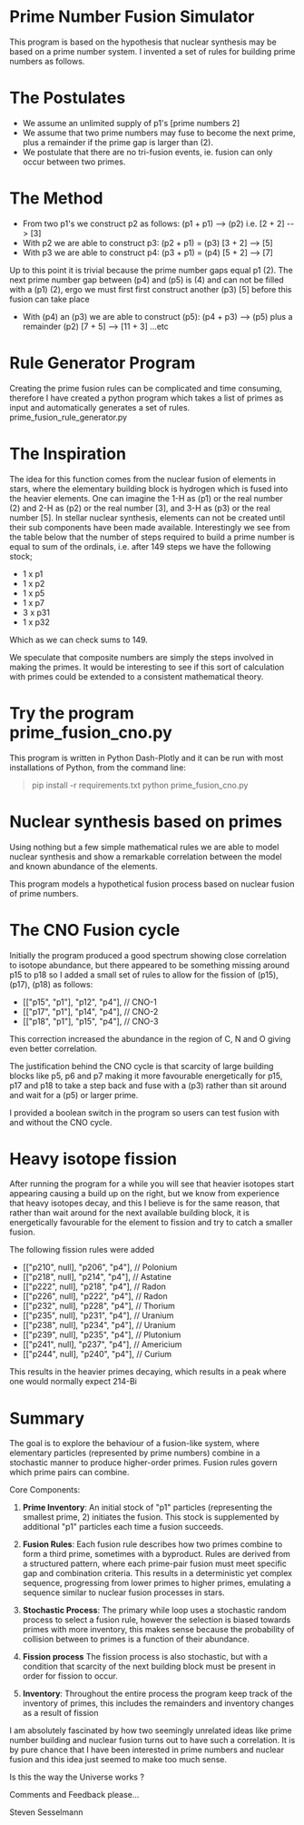 # Prime Number Fusion Simulator

This program is based on the hypothesis that nuclear synthesis may be based on a prime number system.
I invented a set of rules for building prime numbers as follows. 

# The Postulates
* We assume an unlimited supply of p1's [prime numbers 2]
* We assume that two prime numbers may fuse to become the next prime, plus a remainder if the prime gap is larger than (2).
* We postulate that there are no tri-fusion events, ie. fusion can only occur between two primes.

# The Method
* From two p1's we construct p2 as follows: (p1 + p1) --> (p2) i.e. [2 + 2] --> [3]
* With p2 we are able to construct p3: (p2 + p1) = (p3) [3 + 2] --> [5]
* With p3 we are able to construct p4: (p3 + p1) = (p4) [5 + 2] --> [7]
  
Up to this point it is trivial because the prime number gaps equal p1 (2).
The next prime number gap between (p4) and (p5) is (4) and can not be filled with a (p1) (2), ergo we must first first construct another (p3) [5] before this fusion can take place

* With (p4) an (p3) we are able to construct (p5): (p4 + p3) --> (p5) plus a remainder (p2) [7 + 5] --> [11 + 3]
...etc

# Rule Generator Program
Creating the prime fusion rules can be complicated and time consuming, therefore I have created a python program which takes a list of primes as input and automatically generates a set of rules. prime_fusion_rule_generator.py

# The Inspiration
The idea for this function comes from the nuclear fusion of elements in stars, where the elementary building block is hydrogen which is fused into the heavier elements. One can imagine the 1-H as (p1) or the real number (2) and 2-H as (p2) or the real number [3], and 3-H as (p3) or the real number [5]. In stellar nuclear synthesis, elements can not be created until their sub components have been made available.
Interestingly we see from the table below that the number of steps required to build a prime number is equal to sum of the ordinals, i.e. after 149 steps we have the following stock;

* 1 x p1
* 1 x p2
* 1 x p5
* 1 x p7
* 3 x p31
* 1 x p32

Which as we can check sums to 149.

We speculate that composite numbers are simply the steps involved in making the primes. It would be interesting to see if this sort of calculation with primes could be extended to a consistent mathematical theory.

# Try the program prime_fusion_cno.py

This program is written in Python Dash-Plotly and it can be run with most installations of Python, from the command line:

> pip install -r requirements.txt
> python prime_fusion_cno.py

# Nuclear synthesis based on primes
Using nothing but a few simple mathematical rules we are able to model nuclear synthesis and show a remarkable correlation between the model and known abundance of the elements. 

This program models a hypothetical fusion process based on nuclear fusion of prime numbers.

# The CNO Fusion cycle
Initially the program produced a good spectrum showing close correlation to isotope abundance, but there appeared to be something missing around p15 to p18 so I added a small set of rules to allow for the fission of (p15), (p17), (p18) as follows:

* [["p15", "p1"], "p12", "p4"],   // CNO-1
* [["p17", "p1"], "p14", "p4"],   // CNO-2
* [["p18", "p1"], "p15", "p4"],   // CNO-3

This correction increased the abundance in the region of C, N and O giving even better correlation.

The justification behind the CNO cycle is that scarcity of large building blocks like p5, p6 and p7 making it more favourable energetically for p15, p17 and p18 to take a step back and fuse with a (p3) rather than sit around and wait for a (p5) or larger prime.

I provided a boolean switch in the program so users can test fusion with and without the CNO cycle.

# Heavy isotope fission
After running the program for a while you will see that heavier isotopes start appearing causing a build up on the right, but we know from experience that heavy isotopes decay, and this I believe is for the same reason, that rather than wait around for the next available building block, it is energetically favourable for the element to fission and try to catch a smaller fusion.

The following fission rules were added

* [["p210", null], "p206", "p4"], // Polonium
* [["p218", null], "p214", "p4"], // Astatine
* [["p222", null], "p218", "p4"], // Radon
* [["p226", null], "p222", "p4"], // Radon
* [["p232", null], "p228", "p4"], // Thorium
* [["p235", null], "p231", "p4"], // Uranium
* [["p238", null], "p234", "p4"], // Uranium
* [["p239", null], "p235", "p4"], // Plutonium
* [["p241", null], "p237", "p4"], // Americium
* [["p244", null], "p240", "p4"], // Curium

This results in the heavier primes decaying, which results in a peak where one would normally expect 214-Bi

# Summary
The goal is to explore the behaviour of a fusion-like system, where elementary particles (represented by prime numbers)
combine in a stochastic manner to produce higher-order primes. Fusion rules govern which prime pairs can combine.

Core Components:
1. **Prime Inventory**: An initial stock of "p1" particles (representing the smallest prime, 2) initiates the fusion. 
   This stock is supplemented by additional "p1" particles each time a fusion succeeds.
   
2. **Fusion Rules**: Each fusion rule describes how two primes combine to form a third prime, sometimes with a byproduct.
   Rules are derived from a structured pattern, where each prime-pair fusion must meet specific gap and combination criteria.
   This results in a deterministic yet complex sequence, progressing from lower primes to higher primes, emulating 
   a sequence similar to nuclear fusion processes in stars. 

3. **Stochastic Process**: The primary while loop uses a stochastic random process to select a fusion rule, however the selection is biased towards primes with more inventory, this makes sense because the probability of collision between to primes is a function of their abundance.

4. **Fission process**
The fission process is also stochastic, but with a condition that scarcity of the next building block must be present in order for fission to occur.

5. **Inventory**: Throughout the entire process the program keep track of the inventory of primes, this includes the remainders and inventory changes as a result of fission

I am absolutely fascinated by how two seemingly unrelated ideas like prime number building and nuclear fusion turns out to have such a correlation. It is by pure chance that I have been interested in prime numbers and nuclear fusion and this idea just seemed to make too much sense. 

Is this the way the Universe works ?

Comments and Feedback please...

Steven Sesselmann



